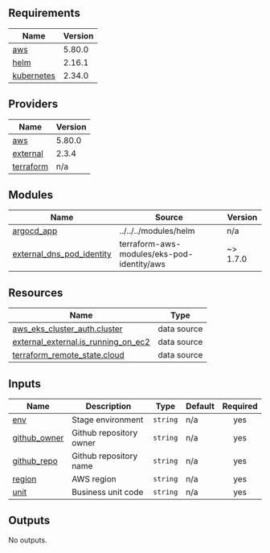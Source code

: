 <!-- BEGIN_TF_DOCS -->
## Requirements

| Name | Version |
|------|---------|
| <a name="requirement_aws"></a> [aws](#requirement\_aws) | 5.80.0 |
| <a name="requirement_helm"></a> [helm](#requirement\_helm) | 2.16.1 |
| <a name="requirement_kubernetes"></a> [kubernetes](#requirement\_kubernetes) | 2.34.0 |

## Providers

| Name | Version |
|------|---------|
| <a name="provider_aws"></a> [aws](#provider\_aws) | 5.80.0 |
| <a name="provider_external"></a> [external](#provider\_external) | 2.3.4 |
| <a name="provider_terraform"></a> [terraform](#provider\_terraform) | n/a |

## Modules

| Name | Source | Version |
|------|--------|---------|
| <a name="module_argocd_app"></a> [argocd\_app](#module\_argocd\_app) | ../../../modules/helm | n/a |
| <a name="module_external_dns_pod_identity"></a> [external\_dns\_pod\_identity](#module\_external\_dns\_pod\_identity) | terraform-aws-modules/eks-pod-identity/aws | ~> 1.7.0 |

## Resources

| Name | Type |
|------|------|
| [aws_eks_cluster_auth.cluster](https://registry.terraform.io/providers/hashicorp/aws/5.80.0/docs/data-sources/eks_cluster_auth) | data source |
| [external_external.is_running_on_ec2](https://registry.terraform.io/providers/hashicorp/external/latest/docs/data-sources/external) | data source |
| [terraform_remote_state.cloud](https://registry.terraform.io/providers/hashicorp/terraform/latest/docs/data-sources/remote_state) | data source |

## Inputs

| Name | Description | Type | Default | Required |
|------|-------------|------|---------|:--------:|
| <a name="input_env"></a> [env](#input\_env) | Stage environment | `string` | n/a | yes |
| <a name="input_github_owner"></a> [github\_owner](#input\_github\_owner) | Github repository owner | `string` | n/a | yes |
| <a name="input_github_repo"></a> [github\_repo](#input\_github\_repo) | Github repository name | `string` | n/a | yes |
| <a name="input_region"></a> [region](#input\_region) | AWS region | `string` | n/a | yes |
| <a name="input_unit"></a> [unit](#input\_unit) | Business unit code | `string` | n/a | yes |

## Outputs

No outputs.
<!-- END_TF_DOCS -->